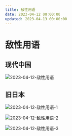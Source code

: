 ```yaml
---
title: 敌性用语
date: 2023-04-12 00:00:00
updated: 2023-04-13 00:00:00
---
```


# 敌性用语

## 现代中国

![2023-04-12-敌性用语](assets/2023-04-12-敌性用语.jpeg)

## 旧日本

![2023-04-12-敌性用语-1](assets/2023-04-12-敌性用语-1.png)

![2023-04-12-敌性用语-2](assets/2023-04-12-敌性用语-2.png)

![2023-04-12-敌性用语-3](assets/2023-04-12-敌性用语-3.png)

